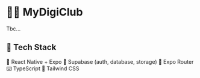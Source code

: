 # 🧑‍💻 MyDigiClub

Tbc...

## 🔧 Tech Stack

🌟 React Native + Expo
🫙 Supabase (auth, database, storage)
📍 Expo Router
⌨️ TypeScript
🍃 Tailwind CSS
